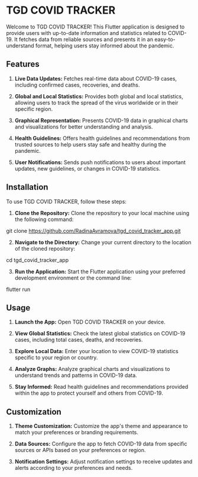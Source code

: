 # TGD COVID TRACKER
Welcome to TGD COVID TRACKER! This Flutter application is designed to provide users with up-to-date information and statistics related to COVID-19. It fetches data from reliable sources and presents it in an easy-to-understand format, helping users stay informed about the pandemic.

## Features
1. **Live Data Updates:** Fetches real-time data about COVID-19 cases, including confirmed cases, recoveries, and deaths.

2. **Global and Local Statistics:** Provides both global and local statistics, allowing users to track the spread of the virus worldwide or in their specific region.

3. **Graphical Representation:** Presents COVID-19 data in graphical charts and visualizations for better understanding and analysis.

4. **Health Guidelines:** Offers health guidelines and recommendations from trusted sources to help users stay safe and healthy during the pandemic.

5. **User Notifications:** Sends push notifications to users about important updates, new guidelines, or changes in COVID-19 statistics.

## Installation
To use TGD COVID TRACKER, follow these steps:

1. **Clone the Repository:** Clone the repository to your local machine using the following command:

git clone https://github.com/RadinaAvramova/tgd_covid_tracker_app.git

2. **Navigate to the Directory:** Change your current directory to the location of the cloned repository:

cd tgd_covid_tracker_app

3. **Run the Application:** Start the Flutter application using your preferred development environment or the command line:

flutter run

## Usage
1. **Launch the App:** Open TGD COVID TRACKER on your device.

2. **View Global Statistics:** Check the latest global statistics on COVID-19 cases, including total cases, deaths, and recoveries.

3. **Explore Local Data:** Enter your location to view COVID-19 statistics specific to your region or country.

4. **Analyze Graphs:** Analyze graphical charts and visualizations to understand trends and patterns in COVID-19 data.

5. **Stay Informed:** Read health guidelines and recommendations provided within the app to protect yourself and others from COVID-19.

## Customization
1. **Theme Customization:** Customize the app's theme and appearance to match your preferences or branding requirements.

2. **Data Sources:** Configure the app to fetch COVID-19 data from specific sources or APIs based on your preferences or region.

3. **Notification Settings:** Adjust notification settings to receive updates and alerts according to your preferences and needs.
